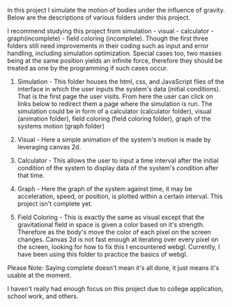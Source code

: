 In this project I simulate the motion of bodies under the influence of gravity. Below are the descriptions of various folders under this project.

I recommend studying this project from simulation - visual - calculator - graph(incomplete) - field coloring (incomplete). Though the first three folders still need improvements in their coding such as input and error handling, including simulation optimization. Special cases too, two masses being at the same position yields an infinite force, therefore they should be treated as one by the programming if such cases occur.

1. Simulation - This folder houses the html, css, and JavaScript files of the interface in which the user inputs the system's data (initial conditions). That is the first page the user visits. From here the user can click on links below to redirect them a page where the simulation is run. The simulation could be in form of a calculator (calculator folder), visual (animation folder), field coloring (field coloring folder), graph of the systems motion (graph folder)

2. Visual - Here a simple animation of the system's motion is made by leveraging canvas 2d. 

3. Calculator - This allows the user to input a time interval after the initial condition of the system to display data of the system's condition after that time.

4. Graph - Here the graph of the system against time, it may be acceleration, speed, or position, is plotted within a certain interval. This project isn't complete yet.

5. Field Coloring - This is exactly the same as visual except that the gravitational field in space is given a color based on it's strength. Therefore as the body's move the color of each pixel on the screen changes. Canvas 2d is not fast enough at iterating over every pixel on the screen, looking for how to fix this I encountered webgl. Currently, I have been using this folder to practice the basics of webgl.


Please Note: Saying complete doesn't mean it's all done, it just means it's usable at the moment.

I haven't really had enough focus on this project due to college application, school work, and others.
